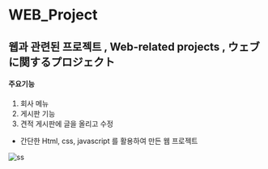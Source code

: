 # WEB_Project

## 웹과 관련된 프로젝트 , Web-related projects , ウェブに関するプロジェクト


#### 주요기능
1. 회사 메뉴
2. 게시판 기능
3. 견적 게시판에 글을 올리고 수정

* 간단한 Html, css, javascript 를 활용하여 만든 웹 프로젝트


![ss](https://user-images.githubusercontent.com/71375213/101241089-986d6580-3736-11eb-9874-5f6eee3714c1.PNG)

